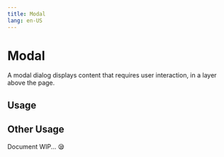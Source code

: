```yaml
---
title: Modal
lang: en-US
---
```


# Modal <sup><PlBadge value="new" /></sup>

A modal dialog displays content that requires user interaction, in a layer above the page.

## Usage

<demo src="../example/modal/dev.vue"></demo>

## Other Usage

Document WIP... 😪
